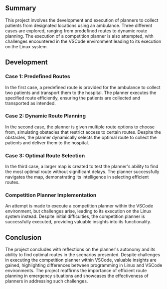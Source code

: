## Summary

This project involves the development and execution of planners to collect patients from designated locations using an ambulance. Three different cases are explored, ranging from predefined routes to dynamic route planning. The execution of a competition planner is also attempted, with challenges encountered in the VSCode environment leading to its execution on the Linux system.

## Development

### Case 1: Predefined Routes
In the first case, a predefined route is provided for the ambulance to collect two patients and transport them to the hospital. The planner executes the specified route efficiently, ensuring the patients are collected and transported as intended.

### Case 2: Dynamic Route Planning
In the second case, the planner is given multiple route options to choose from, simulating obstacles that restrict access to certain routes. Despite the obstacles, the planner dynamically selects the optimal route to collect the patients and deliver them to the hospital.

### Case 3: Optimal Route Selection
In the third case, a larger map is created to test the planner's ability to find the most optimal route without significant delays. The planner successfully navigates the map, demonstrating its intelligence in selecting efficient routes.

### Competition Planner Implementation
An attempt is made to execute a competition planner within the VSCode environment, but challenges arise, leading to its execution on the Linux system instead. Despite initial difficulties, the competition planner is successfully executed, providing valuable insights into its functionality.

## Conclusion

The project concludes with reflections on the planner's autonomy and its ability to find optimal routes in the scenarios presented. Despite challenges in executing the competition planner within VSCode, valuable insights are gained, highlighting differences between programming in Linux and VSCode environments. The project reaffirms the importance of efficient route planning in emergency situations and showcases the effectiveness of planners in addressing such challenges.
